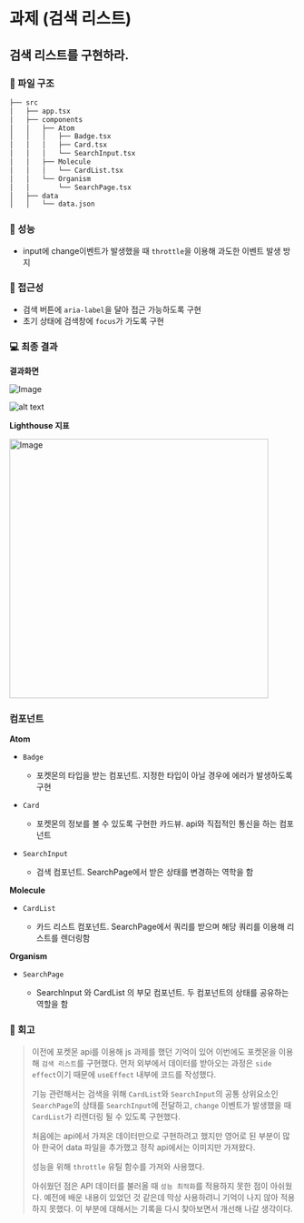 # 과제 (검색 리스트)

## 검색 리스트를 구현하라.

### 📁 파일 구조

```bash
├── src
│   ├── app.tsx
│   ├── components
│   │   ├── Atom
│   │   │   ├── Badge.tsx
│   │   │   ├── Card.tsx
│   │   │   └── SearchInput.tsx
│   │   ├── Molecule
│   │   │   └── CardList.tsx
│   │   └── Organism
│   │       └── SearchPage.tsx
│   ├── data
│   │   └── data.json

```

### 💯 성능

- input에 change이벤트가 발생했을 때 `throttle`을 이용해 과도한 이벤트 발생 방지

### 🚨 접근성

- 검색 버튼에 `aria-label`을 달아 접근 가능하도록 구현
- 초기 상태에 검색창에 `focus`가 가도록 구현

### 💻 최종 결과

**결과화면**

![Image](https://github.com/user-attachments/assets/1e1edf98-112f-47f1-9360-62dfefeffd42)

![alt text](result01.gif)

**Lighthouse 지표**

<img width="456" alt="Image" src="https://github.com/user-attachments/assets/1e1a81c6-d196-4dc0-a3dd-76a256fe7e3c" />

### 컴포넌트

**Atom**

- `Badge`

  - 포켓몬의 타입을 받는 컴포넌트. 지정한 타입이 아닐 경우에 에러가 발생하도록 구현

- `Card`

  - 포켓몬의 정보를 볼 수 있도록 구현한 카드뷰. api와 직접적인 통신을 하는 컴포넌트

- `SearchInput`

  - 검색 컴포넌트. SearchPage에서 받은 상태를 변경하는 역학을 함

**Molecule**

- `CardList`

  - 카드 리스트 컴포넌트. SearchPage에서 쿼리를 받으며 해당 쿼리를 이용해 리스트를 렌더링함

**Organism**

- `SearchPage`

  - SearchInput 와 CardList 의 부모 컴포넌트. 두 컴포넌트의 상태를 공유하는 역할을 함

### 💬 회고

> 이전에 포켓몬 api를 이용해 js 과제를 했던 기억이 있어 이번에도 포켓몬을 이용해 `검색 리스트`를 구현했다. 먼저 외부에서 데이터를 받아오는 과정은 `side effect`이기 때문에 `useEffect` 내부에 코드를 작성했다.
>
> 기능 관련해서는 검색을 위해 `CardList`와 `SearchInput`의 공통 상위요소인 `SearchPage`의 상태를 `SearchInput`에 전달하고, `change` 이벤트가 발생했을 때 `CardList`가 리렌더링 될 수 있도록 구현했다.
>
> 처음에는 api에서 가져온 데이터만으로 구현하려고 했지만 영어로 된 부분이 많아 한국어 data 파일을 추가했고 정작 api에서는 이미지만 가져왔다.
>
> 성능을 위해 `throttle` 유틸 함수를 가져와 사용했다.
>
> 아쉬웠던 점은 API 데이터를 불러올 때 `성능 최적화`를 적용하지 못한 점이 아쉬웠다. 예전에 배운 내용이 있었던 것 같은데 막상 사용하려니 기억이 나지 않아 적용하지 못했다. 이 부분에 대해서는 기록을 다시 찾아보면서 개선해 나갈 생각이다.
